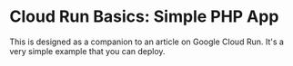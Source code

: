 # Cloud Run Basics: Simple PHP App

This is designed as a companion to an article on Google Cloud Run. It's a very simple example that you can deploy.
